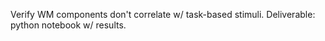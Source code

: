 Verify WM components don't correlate w/ task-based stimuli. Deliverable: python notebook w/ results.

